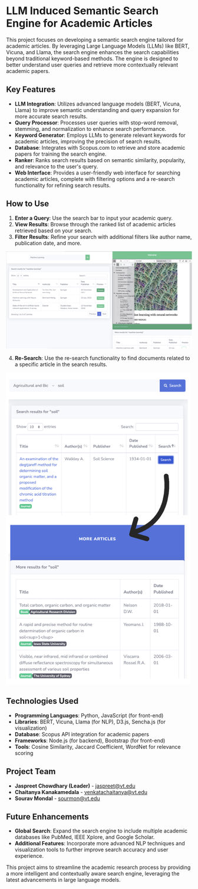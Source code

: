 # LLM Induced Semantic Search Engine for Academic Articles

This project focuses on developing a semantic search engine tailored for academic articles. By leveraging Large Language Models (LLMs) like BERT, Vicuna, and Llama, the search engine enhances the search capabilities beyond traditional keyword-based methods. The engine is designed to better understand user queries and retrieve more contextually relevant academic papers.

## Key Features
- **LLM Integration**: Utilizes advanced language models (BERT, Vicuna, Llama) to improve semantic understanding and query expansion for more accurate search results.
- **Query Processor**: Processes user queries with stop-word removal, stemming, and normalization to enhance search performance.
- **Keyword Generator**: Employs LLMs to generate relevant keywords for academic articles, improving the precision of search results.
- **Database**: Integrates with Scopus.com to retrieve and store academic papers for training the search engine.
- **Ranker**: Ranks search results based on semantic similarity, popularity, and relevance to the user's query.
- **Web Interface**: Provides a user-friendly web interface for searching academic articles, complete with filtering options and a re-search functionality for refining search results.

## How to Use
1. **Enter a Query**: Use the search bar to input your academic query.
2. **View Results**: Browse through the ranked list of academic articles retrieved based on your search.
3. **Filter Results**: Refine your search with additional filters like author name, publication date, and more.

<img src="public/assets/img/search-2.png" width="900">

4. **Re-Search**: Use the re-search functionality to find documents related to a specific article in the search results.

<img src="public/assets/img/search-1.png" width="500">


## Technologies Used
- **Programming Languages**: Python, JavaScript (for front-end)
- **Libraries**: BERT, Vicuna, Llama (for NLP), D3.js, Sencha.js (for visualization)
- **Database**: Scopus API integration for academic papers
- **Frameworks**: Node.js (for backend), Bootstrap (for front-end)
- **Tools**: Cosine Similarity, Jaccard Coefficient, WordNet for relevance scoring

## Project Team
- **Jaspreet Chowdhary (Leader)** - jaspreet@vt.edu
- **Chaitanya Kanakamedala** - venkatachaitanya@vt.edu
- **Sourav Mondal** - sourmon@vt.edu

## Future Enhancements
- **Global Search**: Expand the search engine to include multiple academic databases like PubMed, IEEE Xplore, and Google Scholar.
- **Additional Features**: Incorporate more advanced NLP techniques and visualization tools to further improve search accuracy and user experience.

This project aims to streamline the academic research process by providing a more intelligent and contextually aware search engine, leveraging the latest advancements in large language models.
